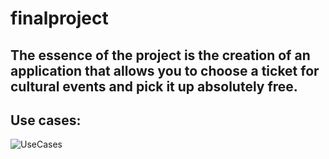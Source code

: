 # finalproject
## The essence of the project is the creation of an application that allows you to choose a ticket for cultural events and pick it up absolutely free.

## Use cases:

![UseCases](https://user-images.githubusercontent.com/54796967/75670864-9994d200-5c8e-11ea-8c26-1d0fb1aee9b5.png)

